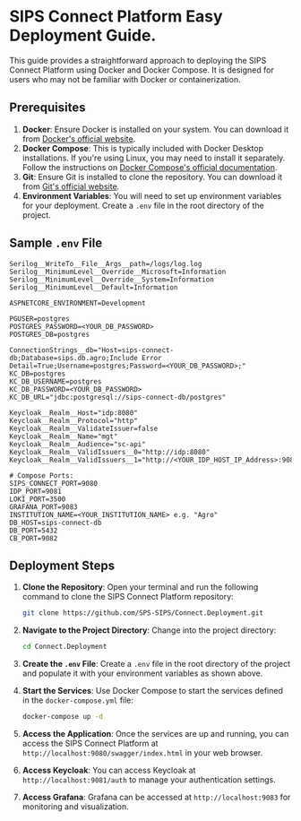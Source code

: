 # SIPS Connect Platform Easy Deployment Guide.

This guide provides a straightforward approach to deploying the SIPS Connect Platform using Docker and Docker Compose. It is designed for users who may not be familiar with Docker or containerization.

## Prerequisites

1. **Docker**: Ensure Docker is installed on your system. You can download it from [Docker's official website](https://www.docker.com/get-started).
2. **Docker Compose**: This is typically included with Docker Desktop installations. If you're using Linux, you may need to install it separately. Follow the instructions on [Docker Compose's official documentation](https://docs.docker.com/compose/install/).
3. **Git**: Ensure Git is installed to clone the repository. You can download it from [Git's official website](https://git-scm.com/downloads).
4. **Environment Variables**: You will need to set up environment variables for your deployment. Create a `.env` file in the root directory of the project.

## Sample `.env` File

```env
Serilog__WriteTo__File__Args__path=/logs/log.log
Serilog__MinimumLevel__Override__Microsoft=Information
Serilog__MinimumLevel__Override__System=Information
Serilog__MinimumLevel__Default=Information

ASPNETCORE_ENVIRONMENT=Development

PGUSER=postgres
POSTGRES_PASSWORD=<YOUR_DB_PASSWORD>
POSTGRES_DB=postgres

ConnectionStrings__db="Host=sips-connect-db;Database=sips.db.agro;Include Error Detail=True;Username=postgres;Password=<YOUR_DB_PASSWORD>;"
KC_DB=postgres
KC_DB_USERNAME=postgres
KC_DB_PASSWORD=<YOUR_DB_PASSWORD>
KC_DB_URL="jdbc:postgresql://sips-connect-db/postgres"

Keycloak__Realm__Host="idp:8080"
Keycloak__Realm__Protocol="http"
Keycloak__Realm__ValidateIssuer=false
Keycloak__Realm__Name="mgt"
Keycloak__Realm__Audience="sc-api"
Keycloak__Realm__ValidIssuers__0="http://idp:8080"
Keycloak__Realm__ValidIssuers__1="http://<YOUR_IDP_HOST_IP_Address>:9081"

# Compose Ports:
SIPS_CONNECT_PORT=9080
IDP_PORT=9081
LOKI_PORT=3500
GRAFANA_PORT=9083
INSTITUTION_NAME=<YOUR_INSTITUTION_NAME> e.g. "Agro"
DB_HOST=sips-connect-db
DB_PORT=5432
CB_PORT=9082
```

## Deployment Steps

1. **Clone the Repository**: Open your terminal and run the following command to clone the SIPS Connect Platform repository:

   ```bash
   git clone https://github.com/SPS-SIPS/Connect.Deployment.git
   ```

2. **Navigate to the Project Directory**: Change into the project directory:
   ```bash
   cd Connect.Deployment
   ```
3. **Create the `.env` File**: Create a `.env` file in the root directory of the project and populate it with your environment variables as shown above.
4. **Start the Services**: Use Docker Compose to start the services defined in the `docker-compose.yml` file:
   ```bash
   docker-compose up -d
   ```
5. **Access the Application**: Once the services are up and running, you can access the SIPS Connect Platform at `http://localhost:9080/swagger/index.html` in your web browser.
6. **Access Keycloak**: You can access Keycloak at `http://localhost:9081/auth` to manage your authentication settings.
7. **Access Grafana**: Grafana can be accessed at `http://localhost:9083` for monitoring and visualization.
